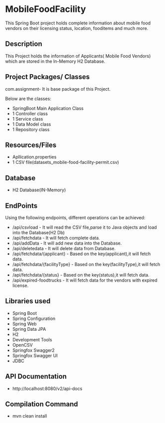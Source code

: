 # MobileFoodFacility
This Spring Boot project holds complete information about mobile food vendors on their licensing status, location, fooditems and much more.  

## Description
This Project holds the information of Applicants( Mobile Food Vendors) which are stored in the In-Memory H2 Database.

## Project Packages/ Classes

com.assignment- It is base package of this Project.
 
Below are the classes:
- SpringBoot Main Application Class
- 1 Controller class
- 1 Service class
- 1 Data Model class
- 1 Repository class 

## Resources/Files
- Apllication.properties
- 1 CSV file(datasets_mobile-food-facility-permit.csv)

## Database
-  H2 Database(IN-Memory) 


## EndPoints
   Using the following endpoints, different operations can be achieved:
- /api/csvload - It will read the CSV file,parse it to Java objects and load into the Database(H2 Db)
- /api/fetchdata - It will fetch complete data.
- /api/addData - It will add new data into the Database.
- /api/deletedata - It will delete data from Database.
- /api/fetchdata/{applicant} - Based on the key(applicant),it will fetch data.
- /api/fetchdata/{facilityType} - Based on the key(facilityType),it will fetch data.
- /api/fetchdata/{status} -  Based on the key(status),it will fetch data.
- /api/expired-foodtrucks - It will fetch data for the vendors with expired license. 

## Libraries used
- Spring Boot
- Spring Configuration
- Spring Web
- Spring Data JPA
- H2
- Development Tools
- OpenCSV
- Springfox Swagger2
- Springfox Swagger UI
- JDBC

## API Documentation
- http://localhost:8080/v2/api-docs

## Compilation Command
- mvn clean install 

